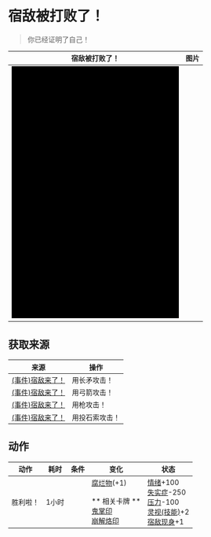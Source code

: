 # 宿敌被打败了！  
> 你已经证明了自己！  
  
  宿敌被打败了！  |   图片   
 ----  |  ----:   
   |  ![](Sprite/Darkness.png)   
  
## 获取来源  
来源  |  操作  
----  |  ----  
[(事件)宿敌来了！](Event_EnemyFight.md)  |  用长矛攻击！  
[(事件)宿敌来了！](Event_EnemyFight.md)  |  用弓箭攻击！  
[(事件)宿敌来了！](Event_EnemyFight.md)  |  用枪攻击！  
[(事件)宿敌来了！](Event_EnemyFight.md)  |  用投石索攻击！  
## 动作  
动作  |  耗时  |  条件  |  变化  |  状态  
----  |  ----  |  ----  |  ----  |  ----  
胜利啦！<br>  |  1小时  |    |  [腐烂物](RottenRemains.md)(+1)<br><br>** 相关卡牌 **<br>[鬼掌印](W_HunterMark.md)<br>[崩解烙印](W_UnravellingMark.md)  |  [情绪](Morale.md)+100<br>[失实症](Derealization.md)-250<br>[压力](Stress.md)-100<br>[灵视(技能)](Skill_Insight.md)+2<br>[宿敌现身](EnemyDefeated.md)+1  
